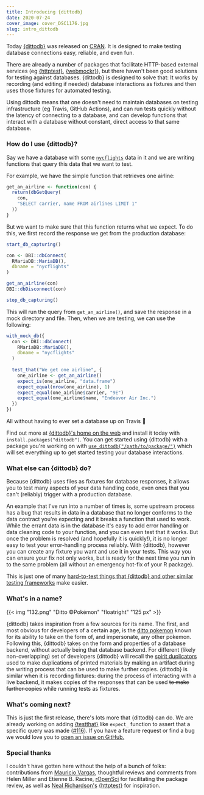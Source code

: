 ```yaml
---
title: Introducing {dittodb}
date: 2020-07-24
cover_image: cover_DSC1176.jpg
slug: intro_dittodb
---
```


Today [{dittodb}](https://dittodb.jonkeane.com) was released on [CRAN](https://CRAN.R-project.org/package=dittodb). It is designed to make testing database connections easy, reliable, and even fun.

There are already a number of packages that facilitate HTTP-based external services (eg [{httptest}](https://enpiar.com/r/httptest/), [{webmockr}](https://docs.ropensci.org/webmockr/)), but there haven't been good solutions for testing against databases. {dittodb} is designed to solve that: It works by recording (and editing if needed) database interactions as fixtures and then uses those fixtures for automated testing. 

Using dittodb means that one doesn't need to maintain databases on testing infrastructure (eg Travis, GitHub Actions), and can run tests quickly without the latency of connecting to a database, and can develop functions that interact with a database without constant, direct access to that same database. 

### How do I use {dittodb}?
Say we have a database with some [`nycflights`](https://CRAN.R-project.org/package=nycflights13) data in it and we are writing functions that query this data that we want to test. 

For example, we have the simple function that retrieves one airline:

```r
get_an_airline <- function(con) {
  return(dbGetQuery(
    con, 
    "SELECT carrier, name FROM airlines LIMIT 1"
  ))
}
```

 But we want to make sure that this function returns what we expect. To do this, we first record the response we get from the production database:

```r
start_db_capturing()

con <- DBI::dbConnect(
  RMariaDB::MariaDB(),
  dbname = "nycflights"
)

get_an_airline(con)
DBI::dbDisconnect(con)

stop_db_capturing()
```

This will run the query from `get_an_airline()`, and save the response in a mock directory and file. Then, when we are testing, we can use the following:

```r
with_mock_db({
  con <- DBI::dbConnect(
    RMariaDB::MariaDB(),
    dbname = "nycflights"
  )
  
  test_that("We get one airline", {
    one_airline <- get_an_airline()
    expect_is(one_airline, "data.frame")
    expect_equal(nrow(one_airline), 1)
    expect_equal(one_airline$carrier, "9E")
    expect_equal(one_airline$name, "Endeavor Air Inc.")
  })
})
```

All without having to ever set a database up on Travis 🎉 

Find out more at [{dittodb}'s home on the web](https://dittodb.jonkeane.com) and install it today with `install.packages("dittodb")`. You can get started using {dittodb} with a package you're working on with [`use_dittodb("/path/to/package/")`](https://dittodb.jonkeane.com/reference/use_dittodb.html) which will set everything up to get started testing your database interactions.

### What else can {dittodb} do?

Because {dittodb} uses files as fixtures for database responses, it allows you to test many aspects of your data handling code, even ones that you can't (reliably) trigger with a production database. 

An example that I've run into a number of times is, some upstream process has a bug that results in data in a database that no longer conforms to the data contract you're expecting and it breaks a function that used to work. While the errant data is in the database it's easy to add error handling or data cleaning code to your function, and you can even test that it works. But once the problem is resolved (and hopefully it is quickly!), it is no longer easy to test your error-handling process reliably. With {dittodb}, however you can create any fixture you want and use it in your tests. This way you can ensure your fix not only works, but is ready for the next time you run in to the same problem (all without an emergency hot-fix of your R package). 

This is just one of many [hard-to-test things that {dittodb} and other similar testing frameworks](https://enpiar.com/2017/06/21/7-hard-testing-problems-made-easy-by-httptest/#5-rare-or-difficult-to-trigger-server-behavior) make easier.

### What's in a name?

{{< img "132.png" "Ditto ©Pokémon" "floatright" "125 px" >}}

{dittodb} takes inspiration from a few sources for its name. The first, and most obvious for developers of a certain age, is the [ditto pokemon](https://www.pokemon.com/us/pokedex/ditto) known for its ability to take on the form of, and impersonate, any other pokemon. Following this, {dittodb} takes on the form and properties of a database backend, without actually being that database backend. For different (likely non-overlapping) set of developers {dittodb} will recall the [spirit duplicators](https://en.wikipedia.org/wiki/Spirit_duplicator) used to make duplications of printed materials by making an artifact during the writing process that can be used to make further copies. {dittodb} is similar when it is recording fixtures: during the process of interacting with a live backend, it makes copies of the responses that can be used ~~to make further copies~~ while running tests as fixtures.

### What's coming next?

This is just the first release, there's lots more that {dittodb} can do. We are already working on adding [{testthat}](http://testthat.r-lib.org) like `expect_` function to assert that a specific query was made ([#116](https://github.com/ropensci/dittodb/issues/116)). If you have a feature request or find a bug we would love you to [open an issue on GitHub.](https://github.com/ropensci/dittodb/issues/) 

### Special thanks
I couldn't have gotten here without the help of a bunch of folks: contributions from [Mauricio Vargas](https://pacha.dev), thoughtful reviews and comments from Helen Miller and Etienne B. Racine, [rOpenSci](https://ropensci.org) for facilitating the package review, as well as [Neal Richardson's](https://enpiar.com) [{httptest}](https://enpiar.com/r/httptest/) for inspiration.



